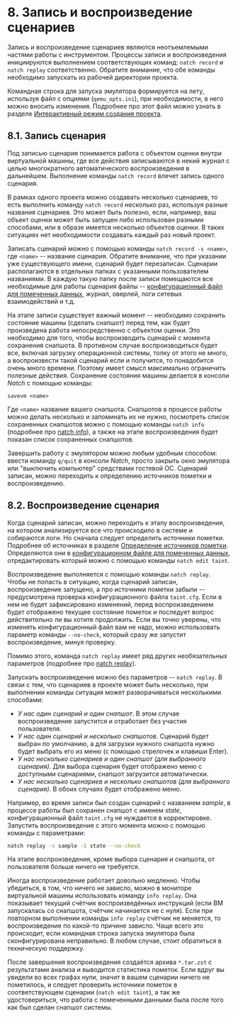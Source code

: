 <div style="page-break-before:always;">
</div>

# <a name="record_replay"></a>8. Запись и воспроизведение сценариев

Запись и воспроизведение сценариев являются неотъемлемыми частями работы с инструментом.
Процессы записи и воспроизведения инициируются выполнением соответствующих команд:
`natch record` и `natch replay` соответственно.
Обратите внимание, что обе команды необходимо запускать из рабочей директории проекта.

Командная строка для запуска эмулятора формируется на лету, используя файл с опциями (`qemu_opts.ini`),
при необходимости, в него можно вносить изменения. Подробнее про этот файл можно узнать в разделе
[Интерактивный режим создания проекта](6_create_project.md#natch_run_script).


## <a name="record">8.1. Запись сценария

Под записью сценария понимается работа с объектом оценки внутри виртуальной машины, где все действия записываются
в некий журнал с целью многократного автоматического воспроизведения в дальнейшем.
Выполнение команды `natch record` влечет запись одного сценария.

В рамках одного проекта можно создавать несколько сценариев, то есть выполнить команду
`natch record` несколько раз, используя разные названия сценариев.
Это может быть полезно, если, например, ваш объект оценки может быть запущен либо использован
разными способами, или в образе имеется несколько объектов оценки.
В таких ситуациях нет необходимости создавать каждый раз новый проект.

Записать сценарий можно с помощью команды `natch record -s <name>`, где `<name>` -- название сценария.
Обратите внимание, что при указании уже существующего имени, сценарий будет перезаписан.
Сценарии располагаются в отдельных папках с указанными пользователем названиями.
В каждую такую папку после записи помещаются все необходимые для работы сценария файлы --
[конфигурационный файл для помеченных данных](app2_configs.md#taint_config),
журнал, оверлей, логи сетевых взаимодействий и т.д.

На этапе записи существует важный момент -- необходимо сохранить состояние машины (сделать снапшот) перед тем,
как будет произведена работа непосредственно с объектом оценки.
Это необходимо для того, чтобы воспроизводить сценарий с момента сохранения снапшота.
В противном случае воспроизводиться будет все, включая загрузку операционной системы, толку от этого не много, а воспроизвести такой
сценарий если и получится, то понадобится очень много времени. Поэтому имеет смысл максимально ограничить полезные действия.
Сохранение состояния машины делается в консоли *Natch* с помощью команды:
```
savevm <name>
```

Где `<name>` название вашего снапшота. Снапшотов в процессе работы можно делать несколько и запоминать их не нужно,
посмотреть список сохраненных снапшотов можно с помощью команды `natch info` (подробнее про [natch info](3_natch_cmd.md#natch_cmd_info)),
а также на этапе воспроизведения будет показан список сохраненных снапшотов.

Завершить работу с эмулятором можно любым удобным способом: ввести команду `q/quit` в консоли *Natch*, просто закрыть окно эмулятора или
"выключить компьютер" средствами гостевой ОС. Сценарий записан, можно переходить к определению источников пометки и воспроизведению.


## <a name="replay">8.2. Воспроизведение сценария

Когда сценарий записан, можно переходить к этапу воспроизведения, на котором анализируется все что происходило в системе и собираются логи.
Но сначала следует определить источники пометки. Подробнее об источниках в разделе [Определение источников пометки](7_taint_source.md#taint_source).
Определяются они в [конфигурационном файле для помеченных данных](app2_configs.md#taint_config), отредактировать который можно с помощью
команды `natch edit taint`.

Воспроизведение выполняется с помощью команды `natch replay`.
Чтобы не попасть в ситуацию, когда сценарий записан, воспроизведение запущено, а про источники пометки забыли --
предусмотрена проверка конфигурационного файла `taint.cfg`. Если в нем не будет зафиксировано изменений,
перед воспроизведением будет отображено текущее состояние пометок и последует вопрос действительно ли вы хотите продолжить.
Если вы точно уверены, что изменять конфигурационный файл вам не надо, можно использовать параметр команды
`--no-check`, который сразу же запустит воспроизведение, минуя проверку.

Помимо этого, команда `natch replay` имеет ряд других необязательных параметров (подробнее про [natch replay](3_natch_cmd.md#natch_cmd_replay)).

Запускать воспроизведение можно без параметров -- `natch replay`.
В связи с тем, что сценариев в проекте может быть несколько, при выполнении команды ситуация может разворачиваться несколькими способами:

* *У нас один сценарий и один снапшот*. В этом случае воспроизведение запустится и отработает без участия пользователя.
* *У нас один сценарий и несколько снапшотов*. Сценарий будет выбран по умолчанию, а для загрузки нужного снапшота нужно будет выбрать его из меню (с помощью стрелочек и клавиши Enter).
* *У нас несколько сценариев и один снапшот (для выбранного сценария)*. Для выбора сценария будет отображено меню с доступными сценариями, снапшот загрузится автоматически.
* *У нас несколько сценариев и несколько снапшотов (для выбранного сценария)*. В обоих случаях будет отображено меню.


Например, во время записи был создан сценарий с названием *sample*, в процессе работы был сохранен снапшот с именем *state*,
конфигурационный файл `taint.cfg` не нуждается в корректировке.
Запустить воспроизведение с этого момента можно с помощью команды с параметрами:
```bash
natch replay -s sample -S state --no-check
```

На этапе воспроизведения, кроме выбора сценария и снапшота, от пользователя больше ничего не требуется.

Иногда воспроизведение работает довольно медленно. Чтобы убедиться, в том, что ничего не зависло, можно в мониторе виртуальной машины
использовать команду `info replay`. Она показывает текущий счётчик воспроизведённых инструкций (если ВМ запускалась со снапшота,
счётчик начинается не с нуля). Если при повторном выполнении команды `info replay` счётчик не меняется,
то воспроизведение по какой-то причине зависло. Чаще всего это происходит, если командная строка запуска эмулятора
была сконфигурирована неправильно. В любом случае, стоит обратиться в техническую поддержку.

После завершения воспроизведения создаётся архива `*.tar.zst` с результатами анализа и
выводится статистика пометок. Если вдруг вы увидели во всех графах нули, значит в вашем сценарии ничего не пометилось, и следует проверить
источники пометок в соответствующем сценарии (`natch edit taint`), а так же удостовериться, что работа с помеченными данными была после того как был сделан снапшот системы.
